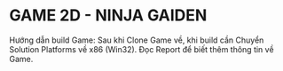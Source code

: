 # GAME 2D - NINJA GAIDEN
Hướng dẫn build Game: Sau khi Clone Game về, khi build cần Chuyển Solution Platforms về x86 (Win32).
Đọc Report để biết thêm thông tin về Game.